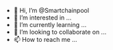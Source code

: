 - 👋 Hi, I’m @Smartchainpool
- 👀 I’m interested in ...
- 🌱 I’m currently learning ...
- 💞️ I’m looking to collaborate on ...
- 📫 How to reach me ...

<!---
Smartchainpool/Smartchainpool is a ✨ special ✨ repository because its `README.md` (this file) appears on your GitHub profile.
You can click the Preview link to take a look at your changes.
--->
